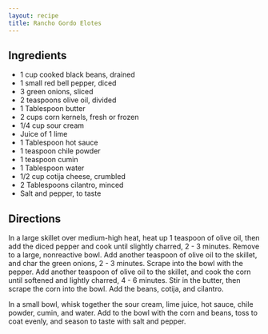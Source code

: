 ```yaml
---
layout: recipe
title: Rancho Gordo Elotes
---
```


## Ingredients

* 1 cup cooked black beans, drained
* 1 small red bell pepper, diced
* 3 green onions, sliced
* 2 teaspoons olive oil, divided
* 1 Tablespoon butter
* 2 cups corn kernels, fresh or frozen
* 1/4 cup sour cream
* Juice of 1 lime
* 1 Tablespoon hot sauce
* 1 teaspoon chile powder
* 1 teaspoon cumin
* 1 Tablespoon water
* 1/2 cup cotija cheese, crumbled
* 2 Tablespoons cilantro, minced
* Salt and pepper, to taste

## Directions

In a large skillet over medium-high heat, heat up 1 teaspoon of olive oil, then add the diced pepper and cook until slightly charred, 2 - 3 minutes. Remove to a large, nonreactive bowl. Add another teaspoon of olive oil to the skillet, and char the green onions, 2 - 3 minutes. Scrape into the bowl with the pepper. Add another teaspoon of olive oil to the skillet, and cook the corn until softened and lightly charred, 4 - 6 minutes. Stir in the butter, then scrape the corn into the bowl. Add the beans, cotija, and cilantro.

In a small bowl, whisk together the sour cream, lime juice, hot sauce, chile powder, cumin, and water. Add to the bowl with the corn and beans, toss to coat evenly, and season to taste with salt and pepper.
